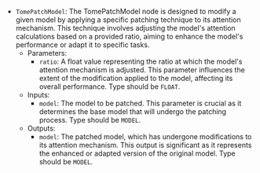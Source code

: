 - `TomePatchModel`: The TomePatchModel node is designed to modify a given model by applying a specific patching technique to its attention mechanism. This technique involves adjusting the model's attention calculations based on a provided ratio, aiming to enhance the model's performance or adapt it to specific tasks.
    - Parameters:
        - `ratio`: A float value representing the ratio at which the model's attention mechanism is adjusted. This parameter influences the extent of the modification applied to the model, affecting its overall performance. Type should be `FLOAT`.
    - Inputs:
        - `model`: The model to be patched. This parameter is crucial as it determines the base model that will undergo the patching process. Type should be `MODEL`.
    - Outputs:
        - `model`: The patched model, which has undergone modifications to its attention mechanism. This output is significant as it represents the enhanced or adapted version of the original model. Type should be `MODEL`.
